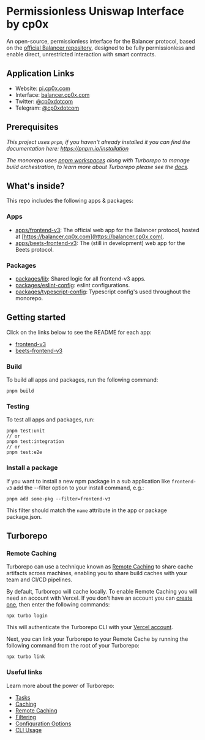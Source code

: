 # Permissionless Uniswap Interface by cp0x

An open-source, permissionless interface for the Balancer protocol, based on the [official Balancer repository](https://github.com/balancer/frontend-monorepo/), designed to be fully permissionless and enable direct, unrestricted interaction with smart contracts.

## Application Links
- Website: [pi.cp0x.com](https://pi.cp0x.com/)
- Interface: [balancer.cp0x.com](https://balancer.cp0x.com)
- Twitter: [@cp0xdotcom](https://x.com/cp0xdotcom)
- Telegram: [@cp0xdotcom](https://t.me/cp0xdotcom)

## Prerequisites

_This project uses `pnpm`, if you haven't already installed it you can find the documentation here:
https://pnpm.io/installation_

_The monorepo uses [pnpm workspaces](https://pnpm.io/workspaces) along with Turborepo to manage
build orchestration, to learn more about Turborepo please see the
[docs](https://turbo.build/repo/docs)._

## What's inside?

This repo includes the following apps & packages:

### Apps

- [apps/frontend-v3](https://github.com/cp0x-org/pi-balancer-interface/tree/main/apps/frontend-v3): The
  official web app for the Balancer protocol, hosted at [https://balancer.cp0x.com](https://balancer.cp0x.com).
- [apps/beets-frontend-v3](https://github.com/cp0x-org/pi-balancer-interface/tree/main/apps/beets-frontend-v3):
  The (still in development) web app for the Beets protocol.

### Packages

- [packages/lib](https://github.com/cp0x-org/pi-balancer-interface/tree/main/packages/lib): Shared logic
  for all frontend-v3 apps.
- [packages/eslint-config](https://github.com/cp0x-org/pi-balancer-interface/tree/main/packages/eslint-config):
  eslint configurations.
- [packages/typescript-config](https://github.com/cp0x-org/pi-balancer-interface/tree/main/packages/typescript-config):
  Typescript config's used throughout the monorepo.

## Getting started

Click on the links below to see the README for each app:

- [frontend-v3](https://github.com/cp0x-org/pi-balancer-interface/tree/main/apps/frontend-v3/README.md)
- [beets-frontend-v3](https://github.com/cp0x-org/pi-balancer-interface/tree/main/apps/beets-frontend-v3/README.md)

### Build

To build all apps and packages, run the following command:

```
pnpm build
```

### Testing

To test all apps and packages, run:

```
pnpm test:unit
// or
pnpm test:integration
// or
pnpm test:e2e
```

### Install a package

If you want to install a new npm package in a sub application like `frontend-v3` add the --filter
option to your install command, e.g.:

```
pnpm add some-pkg --filter=frontend-v3
```

This filter should match the `name` attribute in the app or package package.json.

## Turborepo

### Remote Caching

Turborepo can use a technique known as
[Remote Caching](https://turbo.build/repo/docs/core-concepts/remote-caching) to share cache
artifacts across machines, enabling you to share build caches with your team and CI/CD pipelines.

By default, Turborepo will cache locally. To enable Remote Caching you will need an account with
Vercel. If you don't have an account you can [create one](https://vercel.com/signup), then enter the
following commands:

```
npx turbo login
```

This will authenticate the Turborepo CLI with your
[Vercel account](https://vercel.com/docs/concepts/personal-accounts/overview).

Next, you can link your Turborepo to your Remote Cache by running the following command from the
root of your Turborepo:

```
npx turbo link
```

### Useful links

Learn more about the power of Turborepo:

- [Tasks](https://turbo.build/repo/docs/core-concepts/monorepos/running-tasks)
- [Caching](https://turbo.build/repo/docs/core-concepts/caching)
- [Remote Caching](https://turbo.build/repo/docs/core-concepts/remote-caching)
- [Filtering](https://turbo.build/repo/docs/core-concepts/monorepos/filtering)
- [Configuration Options](https://turbo.build/repo/docs/reference/configuration)
- [CLI Usage](https://turbo.build/repo/docs/reference/command-line-reference)
